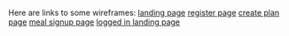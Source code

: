 Here are links to some wireframes:
<a href="https://docs.google.com/drawings/d/1DSNqjryRS7YQEvDcQPF19VCMCOYACABlqUazYIiF-yE/edit?usp=sharing">landing page</a>
<a href="https://docs.google.com/drawings/d/1lS926zwGTvdGqJ1v8f1dWbhGWXlv1EvM2smdmfX2lUg/edit?usp=sharing">register page</a>
<a href="https://docs.google.com/drawings/d/1Wmuw3SZo2OeytKdb5ondHl6JoJaaWSgfVxUscutIEDA/edit?usp=sharing">create plan page</a>
<a href="https://docs.google.com/drawings/d/119bwImOv5xOrOdjowlM8_WF7TCRY1xHWlg7mL1-UnFE/edit?usp=sharing">meal signup page</a>
<a href="https://docs.google.com/drawings/d/1Y1QR3pupp9HJ0Hzws5iIYrsGH5ELzqQ77n9t8rjWkRk/edit?usp=sharing">logged in landing page</a>
